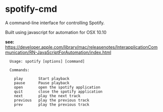 # spotify-cmd

A command-line interface for controlling Spotify.  

Built using javascript for automation for OSX 10.10

**see:**
https://developer.apple.com/library/mac/releasenotes/InterapplicationCommunication/RN-JavaScriptForAutomation/index.html

```
  Usage: spotify [options] [command]

  Commands:

    play       Start playback
    pause      Pause playback
    open       open the spotify application
    quit       close the spotify application
    next       play the next track
    previous   play the previous track
    prev       play the previous track

```
